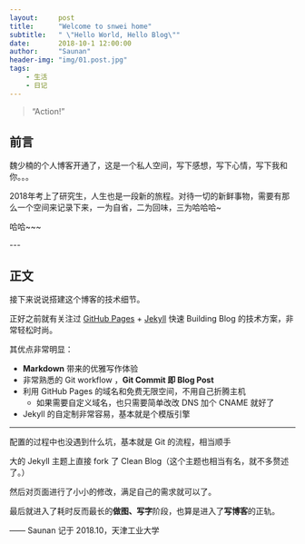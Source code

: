 ```yaml
---
layout:     post
title:      "Welcome to snwei home"
subtitle:   " \"Hello World, Hello Blog\""
date:       2018-10-1 12:00:00
author:     "Saunan"
header-img: "img/01.post.jpg"
tags:
    - 生活
    - 日记
---
```


> “Action!”


## 前言

魏少楠的个人博客开通了，这是一个私人空间，写下感想，写下心情，写下我和你。。。


2018年考上了研究生，人生也是一段新的旅程。对待一切的新鲜事物，需要有那么一个空间来记录下来，一为自省，二为回味，三为哈哈哈~

哈哈~~~

<p id = "build"></p>
---

## 正文

接下来说说搭建这个博客的技术细节。  

正好之前就有关注过 [GitHub Pages](https://pages.github.com/) + [Jekyll](http://jekyllrb.com/) 快速 Building Blog 的技术方案，非常轻松时尚。

其优点非常明显：

* **Markdown** 带来的优雅写作体验
* 非常熟悉的 Git workflow ，**Git Commit 即 Blog Post**
* 利用 GitHub Pages 的域名和免费无限空间，不用自己折腾主机
	* 如果需要自定义域名，也只需要简单改改 DNS 加个 CNAME 就好了
* Jekyll 的自定制非常容易，基本就是个模版引擎

---

配置的过程中也没遇到什么坑，基本就是 Git 的流程，相当顺手

大的 Jekyll 主题上直接 fork 了 Clean Blog（这个主题也相当有名，就不多赘述了。）

然后对页面进行了小小的修改，满足自己的需求就可以了。

最后就进入了耗时反而最长的**做图、写字**阶段，也算是进入了**写博客**的正轨。


—— Saunan 记于 2018.10，天津工业大学
